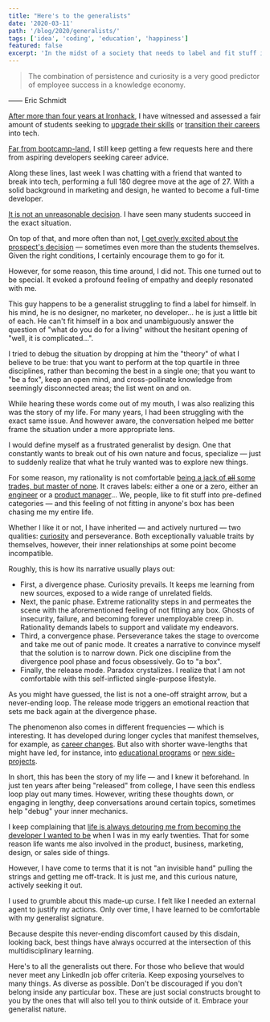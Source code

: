 ```yaml
---
title: "Here's to the generalists"
date: '2020-03-11'
path: '/blog/2020/generalists/'
tags: ['idea', 'coding', 'education', 'happiness']
featured: false
excerpt: 'In the midst of a society that needs to label and fit stuff into mental boxes, only over time, I have grown comfortable with my generalist nature. Here is some love and encouragement to all the generalists out there.'
---
```


> The combination of persistence and curiosity is a very good predictor of employee success in a knowledge economy.

—— Eric Schmidt

[After more than four years at Ironhack](/tags/ironhack), I have witnessed and assessed a fair amount of students seeking to [upgrade their skills](/blog/2016/hybrid-profile) or [transition their careers](https://medium.com/ironhack/de-picar-piedra-a-picar-c%C3%B3digo-b2ee72b5d80d) into tech.

[Far from bootcamp-land](/blog/2020/hi-from-gamestry), I still keep getting a few requests here and there from aspiring developers seeking career advice.

Along these lines, last week I was chatting with a friend that wanted to break into tech, performing a full 180 degree move at the age of 27. With a solid background in marketing and design, he wanted to become a full-time developer.

[It is not an unreasonable decision](/blog/2016/ironhack-experience). I have seen many students succeed in the exact situation.

On top of that, and more often than not, [I get overly excited about the prospect's decision](/blog/2017/alignment) — sometimes even more than the students themselves. Given the right conditions, I certainly encourage them to go for it.

However, for some reason, this time around, I did not. This one turned out to be special. It evoked a profound feeling of empathy and deeply resonated with me.

This guy happens to be a generalist struggling to find a label for himself. In his mind, he is no designer, no marketer, no developer... he is just a little bit of each. He can't fit himself in a box and unambiguously answer the question of "what do you do for a living" without the hesitant opening of "well, it is complicated...".

I tried to debug the situation by dropping at him the "theory" of what I believe to be true: that you want to perform at the top quartile in three disciplines, rather than becoming the best in a single one; that you want to "be a fox", keep an open mind, and cross-pollinate knowledge from seemingly disconnected areas; the list went on and on.

While hearing these words come out of my mouth, I was also realizing this was the story of my life. For many years, I had been struggling with the exact same issue. And however aware, the conversation helped me better frame the situation under a more appropriate lens.

I would define myself as a frustrated generalist by design. One that constantly wants to break out of his own nature and focus, specialize — just to suddenly realize that what he truly wanted was to explore new things.

For some reason, my rationality is not comfortable [being a jack of ~~all~~ some trades, but master of none](https://en.wikipedia.org/wiki/Jack_of_all_trades,_master_of_none). It craves labels: either a one or a zero, either an [engineer](/blog/2013/industrial-engineer) or a [product manager](/blog/2017/back-to-product)... We, people, like to fit stuff into pre-defined categories — and this feeling of not fitting in anyone's box has been chasing me my entire life.

Whether I like it or not, I have inherited — and actively nurtured — two qualities: [curiosity](/blog/2017/curiosity-trumps-everything) and perseverance. Both exceptionally valuable traits by themselves, however, their inner relationships at some point become incompatible.

Roughly, this is how its narrative usually plays out:

- First, a divergence phase. Curiosity prevails. It keeps me learning from new sources, exposed to a wide range of unrelated fields.
- Next, the panic phase. Extreme rationality steps in and permeates the scene with the aforementioned feeling of not fitting any box. Ghosts of insecurity, failure, and becoming forever unemployable creep in. Rationality demands labels to support and validate my endeavors.
- Third, a convergence phase. Perseverance takes the stage to overcome and take me out of panic mode. It creates a narrative to convince myself that the solution is to narrow down. Pick one discipline from the divergence pool phase and focus obsessively. Go to "a box".
- Finally, the release mode. Paradox crystalizes. I realize that I am not comfortable with this self-inflicted single-purpose lifestyle.

As you might have guessed, the list is not a one-off straight arrow, but a never-ending loop. The release mode triggers an emotional reaction that sets me back again at the divergence phase.

The phenomenon also comes in different frequencies — which is interesting. It has developed during longer cycles that manifest themselves, for example, as [career changes](/blog/2015/hi-from-ironhack). But also with shorter wave-lengths that might have led, for instance, into [educational programs](/blog/2018/udacity-dand) or [new side-projects](/blog/2019/radio-lanza).

In short, this has been the story of my life — and I knew it beforehand. In just ten years after being "released" from college, I have seen this endless loop play out many times. However, writing these thoughts down, or engaging in lengthy, deep conversations around certain topics, sometimes help "debug" your inner mechanics.

I keep complaining that [life is always detouring me from becoming the developer I wanted to be](/blog/2019/right-time) when I was in my early twenties. That for some reason life wants me also involved in the product, business, marketing, design, or sales side of things.

However, I have come to terms that it is not "an invisible hand" pulling the strings and getting me off-track. It is just me, and this curious nature, actively seeking it out.

I used to grumble about this made-up curse. I felt like I needed an external agent to justify my actions. Only over time, I have learned to be comfortable with my generalist signature.

Because despite this never-ending discomfort caused by this disdain, looking back, best things have always occurred at the intersection of this multidisciplinary learning.

Here's to all the generalists out there. For those who believe that would never meet any LinkedIn job offer criteria. Keep exposing yourselves to many things. As diverse as possible. Don't be discouraged if you don't belong inside any particular box. These are just social constructs brought to you by the ones that will also tell you to think outside of it. Embrace your generalist nature.
